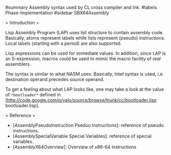 #summary Assembly syntax used by CL cross compiler and Ink.
#labels Phase-Implementation
#sidebar SBX64Assembly

= Introduction =

Lisp Assembly Program (LAP) uses list structure to contain assembly
code. Basically, atoms represent labels while lists represent (pseudo)
instructions. Local labels (starting with a period) are also supported.

Lisp expressions can be used for immediate values. In addition, since
LAP is an S-expression, macros could be used to mimic the macro
facility of _real_ assemblers.

The syntax is similar to what NASM uses. Basically, Intel syntax is
used, i.e. destination operand precedes source operand.

To get a feeling about what LAP looks like, one may take a look at the
value of `*bootloader*` defined in
[http://code.google.com/p/yalo/source/browse/trunk/cc/bootloader.lisp
bootloader.lisp].

= Reference =

 * [AssemblyPseudoInstruction Pseduo Instructions]: reference of pseudo 
instructions.
 * [AssemblySpecialVariable Special Variables]: reference of special variables.
 * [AssemblyX64Overview]: Overview of x86-64 instructions




